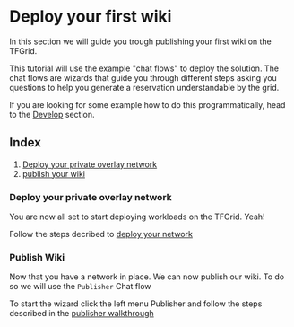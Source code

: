 # Deploy your first wiki

In this section we will guide you trough publishing your first wiki on the TFGrid.

This tutorial will use the example "chat flows" to deploy the solution. The chat flows are wizards that guide you through different steps asking you questions to help you generate a reservation understandable by the grid.

If you are looking for some example how to do this programmatically, head to the [Develop](code.md) section.

## Index
1. [Deploy your private overlay network](#Deploy-your-private-overlay-network)
2. [publish your wiki](#publish-your-wiki)



### Deploy your private overlay network

You are now all set to start deploying workloads on the TFGrid. Yeah!


Follow the steps decribed to [deploy your network](./getting_started_network.md)


### Publish Wiki

Now that you have a network in place. We can now publish our wiki. To do so we will use the `Publisher` Chat flow


To start the wizard click the left menu Publisher
and follow the steps described in the [publisher walkthrough](../marketplace/publisher.md)